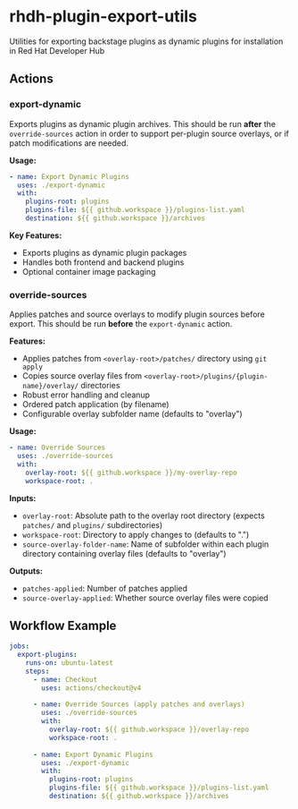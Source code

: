 # rhdh-plugin-export-utils
Utilities for exporting backstage plugins as dynamic plugins for installation in Red Hat Developer Hub

## Actions

### export-dynamic

Exports plugins as dynamic plugin archives. This should be run **after** the `override-sources` action in order to support per-plugin source overlays, or if patch modifications are needed.

**Usage:**
```yaml
- name: Export Dynamic Plugins
  uses: ./export-dynamic
  with:
    plugins-root: plugins
    plugins-file: ${{ github.workspace }}/plugins-list.yaml
    destination: ${{ github.workspace }}/archives
```

**Key Features:**
- Exports plugins as dynamic plugin packages
- Handles both frontend and backend plugins
- Optional container image packaging

### override-sources

Applies patches and source overlays to modify plugin sources before export. This should be run **before** the `export-dynamic` action.

**Features:**
- Applies patches from `<overlay-root>/patches/` directory using `git apply`
- Copies source overlay files from `<overlay-root>/plugins/{plugin-name}/overlay/` directories
- Robust error handling and cleanup
- Ordered patch application (by filename)
- Configurable overlay subfolder name (defaults to "overlay")

**Usage:**
```yaml
- name: Override Sources
  uses: ./override-sources
  with:
    overlay-root: ${{ github.workspace }}/my-overlay-repo
    workspace-root: .
```

**Inputs:**
- `overlay-root`: Absolute path to the overlay root directory (expects `patches/` and `plugins/` subdirectories)
- `workspace-root`: Directory to apply changes to (defaults to ".")
- `source-overlay-folder-name`: Name of subfolder within each plugin directory containing overlay files (defaults to "overlay")

**Outputs:**
- `patches-applied`: Number of patches applied
- `source-overlay-applied`: Whether source overlay files were copied

## Workflow Example

```yaml
jobs:
  export-plugins:
    runs-on: ubuntu-latest
    steps:
      - name: Checkout
        uses: actions/checkout@v4
        
      - name: Override Sources (apply patches and overlays)
        uses: ./override-sources
        with:
          overlay-root: ${{ github.workspace }}/overlay-repo
          workspace-root: .
          
      - name: Export Dynamic Plugins
        uses: ./export-dynamic
        with:
          plugins-root: plugins
          plugins-file: ${{ github.workspace }}/plugins-list.yaml
          destination: ${{ github.workspace }}/archives
```